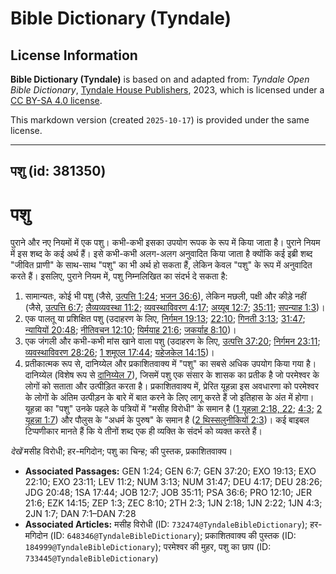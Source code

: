 # Bible Dictionary (Tyndale)

## License Information

**Bible Dictionary (Tyndale)** is based on and adapted from: _Tyndale Open Bible Dictionary_, [Tyndale House Publishers](https://tyndaleopenresources.com/), 2023, which is licensed under a [CC BY-SA 4.0 license](https://creativecommons.org/licenses/by-sa/4.0/legalcode.en).

This markdown version (created `2025-10-17`) is provided under the same license.



--------------------------------

## पशु (id: 381350)

पशु
===

पुराने और नए नियमों में एक पशु। कभी\-कभी इसका उपयोग रूपक के रूप में किया जाता है। पुराने नियम में इस शब्द के कई अर्थ हैं। इसे कभी\-कभी अलग\-अलग अनुवादित किया जाता है क्योंकि कई इब्री शब्द "जीवित प्राणी" के साथ\-साथ "पशु" का भी अर्थ हो सकता हैं, लेकिन केवल "पशु" के रूप में अनुवादित करते हैं। इसलिए, पुराने नियम में, पशु निम्नलिखित का संदर्भ दे सकता है:

1. सामान्यतः, कोई भी पशु (जैसे, [उत्पत्ति 1:24](https://ref.ly/Gen1:24); [भजन 36:6](https://ref.ly/Ps36:6)), लेकिन मछली, पक्षी और कीड़े नहीं (जैसे, [उत्पत्ति 6:7](https://ref.ly/Gen6:7); [लैव्यव्यवस्था 11:2](https://ref.ly/Lev11:2); [व्यवस्थाविवरण 4:17](https://ref.ly/Deut4:17); [अय्यूब 12:7](https://ref.ly/Job12:7); [35:11](https://ref.ly/Job35:11); [सपन्याह 1:3](https://ref.ly/Zeph1:3))।
2. एक पालतू या प्रशिक्षित पशु (उदाहरण के लिए, [निर्गमन 19:13](https://ref.ly/Exod19:13); [22:10](https://ref.ly/Exod22:10); [गिनती 3:13](https://ref.ly/Num3:13); [31:47](https://ref.ly/Num31:47); [न्यायियों 20:48](https://ref.ly/Judg20:48); [नीतिवचन 12:10](https://ref.ly/Prov12:10); [यिर्मयाह 21:6](https://ref.ly/Jer21:6); [जकर्याह 8:10](https://ref.ly/Zech8:10))।
3. एक जंगली और कभी\-कभी मांस खाने वाला पशु (उदाहरण के लिए, [उत्पत्ति 37:20](https://ref.ly/Gen37:20); [निर्गमन 23:11](https://ref.ly/Exod23:11); [व्यवस्थाविवरण 28:26](https://ref.ly/Deut28:26); [1 शमूएल 17:44](https://ref.ly/1Sam17:44); [यहेजकेल 14:15](https://ref.ly/Ezek14:15))।
4. प्रतीकात्मक रूप से, दानिय्येल और प्रकाशितवाक्य में "पशु" का सबसे अधिक उपयोग किया गया है। दानिय्येल (विशेष रूप से [दानिय्येल 7](https://ref.ly/Dan7:1-Dan7:28)), जिसमें पशु एक संसार के शासक का प्रतीक है जो परमेश्वर के लोगों को सताता और उत्पीड़ित करता है। प्रकाशितवाक्य में, प्रेरित यूहन्ना इस अवधारणा को परमेश्वर के लोगों के अंतिम उत्पीड़न के बारे में बात करने के लिए लागू करते हैं जो इतिहास के अंत में होगा। यूहन्ना का "पशु" उनके पहले के पत्रियों में "मसीह विरोधी" के समान है ([1 यूहन्ना 2:18, 22](https://ref.ly/1John2:18,1John2:22); [4:3](https://ref.ly/1John4:3); [2 यूहन्ना 1:7](https://ref.ly/2John1:7)) और पौलुस के "अधर्म के पुरुष" के समान है ([2 थिस्सलुनीकियों 2:3](https://ref.ly/2Thess2:3))। कई बाइबल टिप्पणीकार मानते हैं कि ये तीनों शब्द एक ही व्यक्ति के संदर्भ को व्यक्त करते हैं।

*देखें* मसीह विरोधी; हर\-मगिदोन; पशु का चिन्ह; की पुस्तक, प्रकाशितवाक्य।

* **Associated Passages:** GEN 1:24; GEN 6:7; GEN 37:20; EXO 19:13; EXO 22:10; EXO 23:11; LEV 11:2; NUM 3:13; NUM 31:47; DEU 4:17; DEU 28:26; JDG 20:48; 1SA 17:44; JOB 12:7; JOB 35:11; PSA 36:6; PRO 12:10; JER 21:6; EZK 14:15; ZEP 1:3; ZEC 8:10; 2TH 2:3; 1JN 2:18; 1JN 2:22; 1JN 4:3; 2JN 1:7; DAN 7:1–DAN 7:28
* **Associated Articles:** मसीह विरोधी (ID: `732474@TyndaleBibleDictionary`); हर-मगिदोन (ID: `648346@TyndaleBibleDictionary`); प्रकाशितवाक्य की पुस्तक (ID: `184999@TyndaleBibleDictionary`); परमेश्वर की मुहर, पशु का छाप (ID: `733445@TyndaleBibleDictionary`)

